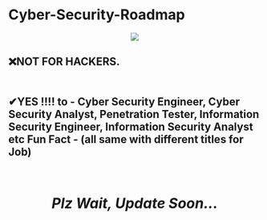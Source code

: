 # Cyber-Security-Roadmap
<p align="center"><a href="https://github.com/J3y-Z3r0"><img src="https://www.sportsingapore.gov.sg/-/media/SSC/Corporate/Images/Newsroom/Announcements/ActiveSG-Cyber-Security-Banner-1110x360px-d1-250122.ashx"></a></p>

## ❌NOT FOR HACKERS.
## <br>✔YES !!!! to - Cyber Security Engineer, Cyber Security Analyst, Penetration Tester, Information Security Engineer, Information Security Analyst etc Fun Fact - (all same with different titles for Job)</br>
</br>


# <i><p align ="center"> Plz Wait, Update Soon... </p></i>